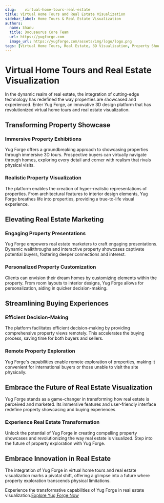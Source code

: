 ```yaml
---
slug:    virtual-home-tours-real-estate
title: Virtual Home Tours and Real Estate Visualization
sidebar_label: Home Tours & Real Estate Visualization
authors:
  name: Shanu
  title: Docusaurus Core Team
  url: https://yugforge.com
  image_url: https://yugforge.com/assets/img/logo/logo.png
tags: [Virtual Home Tours, Real Estate, 3D Visualization, Property Showcase, Yug Forge, docusaurus]
---
```


# Virtual Home Tours and Real Estate Visualization

In the dynamic realm of real estate, the integration of cutting-edge technology has redefined the way properties are showcased and experienced. Enter Yug Forge, an innovative 3D design platform that has revolutionized virtual home tours and real estate visualization.

## Transforming Property Showcase

### Immersive Property Exhibitions

Yug Forge offers a groundbreaking approach to showcasing properties through immersive 3D tours. Prospective buyers can virtually navigate through homes, exploring every detail and corner with realism that rivals physical visits.

### Realistic Property Visualization

The platform enables the creation of hyper-realistic representations of properties. From architectural features to interior design elements, Yug Forge breathes life into properties, providing a true-to-life visual experience.

## Elevating Real Estate Marketing

### Engaging Property Presentations

Yug Forge empowers real estate marketers to craft engaging presentations. Dynamic walkthroughs and interactive property showcases captivate potential buyers, fostering deeper connections and interest.

### Personalized Property Customization

Clients can envision their dream homes by customizing elements within the property. From room layouts to interior designs, Yug Forge allows for personalization, aiding in quicker decision-making.

## Streamlining Buying Experiences

### Efficient Decision-Making

The platform facilitates efficient decision-making by providing comprehensive property views remotely. This accelerates the buying process, saving time for both buyers and sellers.

### Remote Property Exploration

Yug Forge's capabilities enable remote exploration of properties, making it convenient for international buyers or those unable to visit the site physically.

## Embrace the Future of Real Estate Visualization

Yug Forge stands as a game-changer in transforming how real estate is perceived and marketed. Its immersive features and user-friendly interface redefine property showcasing and buying experiences.

### Experience Real Estate Transformation

Unlock the potential of Yug Forge in creating compelling property showcases and revolutionizing the way real estate is visualized. Step into the future of property exploration with Yug Forge.

## Embrace Innovation in Real Estate

The integration of Yug Forge in virtual home tours and real estate visualization marks a pivotal shift, offering a glimpse into a future where property exploration transcends physical limitations.

Experience the transformative capabilities of Yug Forge in real estate visualization.[Explore Yug Forge Now](https://www.yugforge.com)
